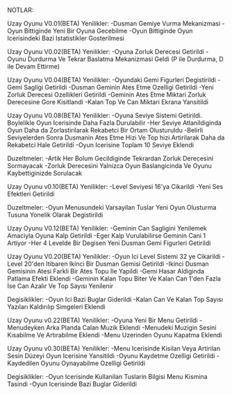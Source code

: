 NOTLAR:




Uzay Oyunu V0.01(BETA)
Yenilikler:
-Dusman Gemiye Vurma Mekanizmasi
-Oyun Bittiginde Yeni Bir Oyuna Gecebilme
-Oyun Bittiginde Oyun Icerisindeki Bazi Istatistikler Gosterilmesi


Uzay Oyunu V0.02(BETA)
Yenilikler:
-Oyuna Zorluk Derecesi Getirildi
-Oyunu Durdurma Ve Tekrar Baslatma Mekanizmasi Geldi (P ile Durdurma, D ile Devam Ettirme)


Uzay Oyunu V0.04(BETA)
Yenilikler:
-Oyundaki Gemi Figurleri Degistirildi
-Gemi Sagligi Getirildi
-Dusman Geminin Ates Etme Ozelligi Getirildi
-Yeni Zorluk Derecesi Ozellikleri Getirildi
-Geminin Ates Etme Miktari Zorluk Derecesine Gore Kisitlandi
-Kalan Top Ve Can Miktari Ekrana Yansitildi


Uzay Oyunu V0.08(BETA)
Yenilikler:
-Oyuna Seviye Sistemi Getirildi. Boylelikle Oyun Icerisinde Daha Fazla Durulabilir
-Her Seviye Atlanildiginda Oyun Daha da Zorlastirilarak Rekabetci Bir Ortam Olusturuldu
-Belirli Seviyelerden Sonra Dusmanin Ates Etme Hizi Ve Top hizi Artirilarak Daha da Rekabetci Hale Getirildi
-Oyun Icerisine Toplam 10 Seviye Eklendi

Duzeltmeler:
-Artik Her Bolum Gecildiginde Tekrardan Zorluk Derecesini Sormayacak
-Zorluk Derecesini Yalnizca Oyun Baslangicinda Ve Oyunu Kaybettiginizde Sorulacak


Uzay Oyunu v0.10(BETA)
Yenilikler:
-Level Seviyesi 16'ya Cikarildi
-Yeni Ses Efektleri Getirildi

Duzeltmeler:
-Oyun Menusundeki Varsayilan Tuslar Yeni Oyun Olusturma Tusuna Yonelik Olarak Degistirildi

Uzay Oyunu V0.12(BETA)
Yenilikler:
-Geminin Can Sagligini Yenilemek Amaciyla Oyuna Kalp Getirildi
-Eger Kalp Vurulabilirse Geminin Cani 1 Artiyor
-Her 4 Levelde Bir Degisen Yeni Dusman Gemi Figurleri Getirildi

Uzay Oyunu V0.20(BETA)
Yenilikler:
-Oyun Ici Level Sistemi 32 ye Cikarildi
-Level 20'den Itibaren Ikinci Bir Dusman Gemisi Getirildi
-Ikinci Dusman Gemisinin Atesi Farkli Bir Ates Topu Ile Yapildi
-Gemi Hasar Aldiginda Patlama Efekti Eklendi
-Geminin Kalan Topu Biter Ve Kalan Can 1'den Fazla İse Can Azalır Ve Top Sayısı Yenilenir

Degisiklikler:
-Oyun Ici Bazi Buglar Giderildi
-Kalan Can Ve Kalan Top Sayısı Yazıları Kaldırılıp Simgeleri Eklendi

Uzay Oyunu v0.22(BETA)
Yenilikler:
-Oyuna Yeni Bir Menu Getirildi
-Menudeyken Arka Planda Calan Muzik Eklendi
-Menudeki Muzigin Sesini Kısabilme Ve Artırabilme Eklendi
-Menu Uzerinden Oyunu Kapatma Eklendi

Uzay Oyunu v0.30(BETA)
Yenilikler:
-Menu Icerisinde Kisilan Veya Artirilan Sesin Düzeyi Oyun Icerisine Yansitildi
-Oyunu Kaydetme Ozelligi Getirildi
-Kaydedilen Oyunu Oynayabilme Ozelligi Getirildi

Degisiklikler:
-Oyun Icerisinde Kullanilan Tuslarin Bilgisi Menu Kismina Tasindi
-Oyun Icerisinde Bazi Buglar Giderildi




 
